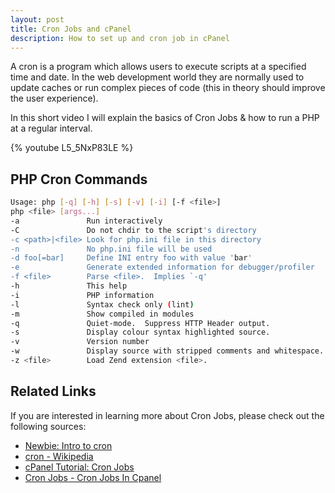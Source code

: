 ```yaml
---
layout: post
title: Cron Jobs and cPanel
description: How to set up and cron job in cPanel
---
```

A cron is a program which allows users to execute scripts at a specified time and date. In the web development world they are normally used to update caches or run complex pieces of code (this in theory should improve the user experience).

In this short video I will explain the basics of Cron Jobs & how to run a PHP at a regular interval.

{% youtube L5_5NxP83LE %}

## PHP Cron Commands

```bash
Usage: php [-q] [-h] [-s] [-v] [-i] [-f <file>]
php <file> [args...]
-a               Run interactively
-C               Do not chdir to the script's directory
-c <path>|<file> Look for php.ini file in this directory
-n               No php.ini file will be used
-d foo[=bar]     Define INI entry foo with value 'bar'
-e               Generate extended information for debugger/profiler
-f <file>        Parse <file>.  Implies `-q'
-h               This help
-i               PHP information
-l               Syntax check only (lint)
-m               Show compiled in modules
-q               Quiet-mode.  Suppress HTTP Header output.
-s               Display colour syntax highlighted source.
-v               Version number
-w               Display source with stripped comments and whitespace.
-z <file>        Load Zend extension <file>.
```

## Related Links

If you are interested in learning more about Cron Jobs, please check out the following sources:

* [Newbie: Intro to cron](http://www.unixgeeks.org/security/newbie/unix/cron-1.html)
* [cron - Wikipedia](https://en.wikipedia.org/wiki/Cron)
* [cPanel Tutorial: Cron Jobs](http://www.siteground.com/tutorials/cpanel/cron_jobs.htm)
* [Cron Jobs - Cron Jobs In Cpanel](http://www.trap17.com/index.php/cron-jobs-cron-jobs-cpanel_t6321.html)
